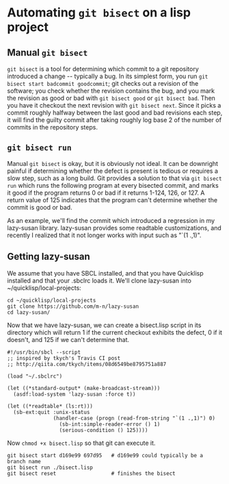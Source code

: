 # Automating `git bisect` on a lisp project

## Manual `git bisect`

`git bisect` is a tool for determining which commit to a git
repository introduced a change -- typically a bug. In its simplest
form, you run `git bisect start badcommit goodcommit`; git checks out
a revision of the software; you check whether the revision contains
the bug, and you mark the revision as good or bad with `git bisect
good` or `git bisect bad`. Then you have it checkout the next revision
with `git bisect next`. Since it picks a commit roughly halfway
between the last good and bad revisions each step, it will find the
guilty commit after taking roughly log base 2 of the number of commits
in the repository steps.

## `git bisect run`

Manual `git bisect` is okay, but it is obviously not ideal. It can be
downright painful if determining whether the defect is present is
tedious or requires a slow step, such as a long build. Git provides a
solution to that via `git bisect run` which runs the following program
at every bisected commit, and marks it good if the program returns 0
or bad if it returns 1-124, 126, or 127. A return value of 125
indicates that the program can't determine whether the commit is good
or bad.

As an example, we'll find the commit which introduced a regression in
my lazy-susan library. lazy-susan provides some readtable
customizations, and recently I realized that it not longer works with
input such as "`(1 .,1)".

## Getting lazy-susan

We assume that you have SBCL installed, and that you have Quicklisp
installed and that your .sbclrc loads it. We'll clone lazy-susan into
~/quicklisp/local-projects:

    cd ~/quicklisp/local-projects
    git clone https://github.com/m-n/lazy-susan
    cd lazy-susan/

Now that we have lazy-susan, we can create a bisect.lisp script in its
directory which will return 1 if the current checkout exhibits the
defect, 0 if it doesn't, and 125 if we can't determine that.

    #!/usr/bin/sbcl --script
    ;; inspired by tkych's Travis CI post
    ;; http://qiita.com/tkych/items/08d6549be8795751a887

    (load "~/.sbclrc")

    (let ((*standard-output* (make-broadcast-stream)))
      (asdf:load-system 'lazy-susan :force t))

    (let ((*readtable* (ls:rt)))
      (sb-ext:quit :unix-status
                   (handler-case (progn (read-from-string "`(1 .,1)") 0)
                     (sb-int:simple-reader-error () 1)
                     (serious-condition () 125))))

Now `chmod +x bisect.lisp` so that git can execute it.

    git bisect start d169e99 697d95   # d169e99 could typically be a branch name
    git bisect run ./bisect.lisp
    git bisect reset                  # finishes the bisect

